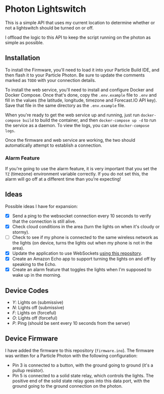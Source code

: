 # Photon Lightswitch

This is a simple API that uses my current location to determine whether or not
a lightswitch should be turned on or off.

I offload the logic to this API to keep the script running on the photon as simple
as possible.

## Installation

To install the Firmware, you'll need to load it into your Particle Build IDE, and then flash it to your
Particle Photon. Be sure to update the comments marked as `TODO` with your connection details.

To install the web service, you'll need to install and configure Docker and Docker Compose. Once that's done, copy
the `.env.example` file to `.env` and fill in the values (the latitude, longitude, timezone and Forecast.IO API key).
Save that file in the same directory as the `.env.example` file.

When you're ready to get the web service up and running, just run `docker-compose build` to build the container, and
then `docker-compose up -d` to run the service as a daemon. To view the logs, you can use `docker-compose logs`.

Once the firmware and web service are working, the two should automatically attempt to establish a connection.

### Alarm Feature

If you're going to use the alarm feature, it is very important that you set the `TZ` (timezone)
environment variable correctly. If you do not set this, the alarm will go off at a different
time than you're expecting!

## Ideas

Possible ideas I have for expansion:

- [x] Send a ping to the websocket connection every 10 seconds to verify that the connection is still alive.
- [x] Check cloud conditions in the area (turn the lights on when it's cloudy or
	stormy).
- [ ] Check to see if my phone is connected to the same wireless network as the lights
	(on device, turns the lights out when my phone is not in the area).
- [x] Update the application to use WebSockets [using this repository](https://github.com/hpssjellis/Particle-Spark-Core-Photon-Websocket-Hack).
- [x] Create an Amazon Echo app to support turning the lights on and off by speaking to the Echo.
- [x] Create an alarm feature that toggles the lights when I'm supposed to wake up in the morning.

## Device Codes

- *Y*: Lights on (submissive)
- *N*: Lights off (submissive)
- *F*: Lights on (forceful)
- *O*: Lights off (forceful)
- *P*: Ping (should be sent every 10 seconds from the server)

## Device Firmware

I have added the firmware to this repository (`firmware.ino`). The firmware was written
for a Particle Photon with the following configuration:

- Pin 3 is connected to a button, with the ground going to ground (it's a pullup resistor).
- Pin 5 is connected to a solid state relay, which controls the lights. The positive
	end of the solid state relay goes into this data port, with the ground going to the
	ground connection on the photon.

